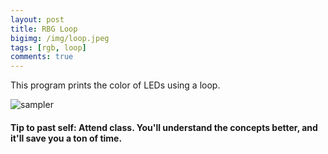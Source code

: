 ```yaml
---
layout: post
title: RBG Loop
bigimg: /img/loop.jpeg
tags: [rgb, loop]
comments: true
---
```


This program prints the color of LEDs using a loop.

![sampler](https://Rebecca-ET.github.io/img/rgbloop.PNG)

#### Tip to past self: Attend class. You'll understand the concepts better, and it'll save you a ton of time.
